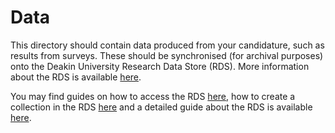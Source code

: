 # Data

This directory should contain data produced from your candidature, such as results from surveys. These should be synchronised (for archival purposes) onto the Deakin University Research Data Store (RDS). More information about the RDS is available [here](https://www.deakin.edu.au/library/research/manage-data).

You may find guides on how to access the RDS [here](https://support.deakin.edu.au/kb_view_customer.do?sysparm_article=KB0010562), how to create a collection in the RDS [here](https://support.deakin.edu.au/kb_view_customer.do?sysparm_article=KB0010567) and a detailed guide about the RDS is available [here](https://www.deakin.edu.au/__data/assets/pdf_file/0005/253328/Research-Data-Store-User-Guide.pdf).